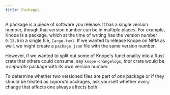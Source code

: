 ```yaml
---
title: Packages
---
```


A package is a piece of software you release.
It has a single version number, though that version number can be in multiple places.
For example, Knope is a package,
which at the time of writing has the version number `0.13.0` in a single file, `Cargo.toml`.
If we wanted to release Knope on NPM as well, we might create a `package.json` file with the same version number.

However, if we wanted to split out some of Knope's functionality into a Rust crate that others could consume,
say `knope-changelogs`, _that_ crate would be a _separate_ package with its own version number.

To determine whether two versioned files are part of _one_ package or if they should be treated as _separate_ packages,
ask yourself whether _every_ change that affects one always affects both.
